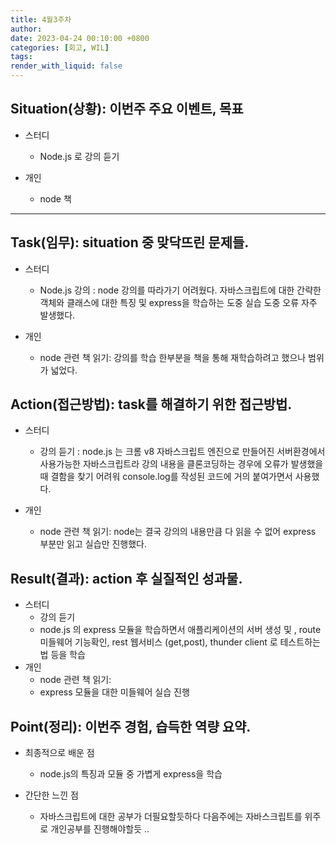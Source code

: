 ```yaml
---
title: 4월3주차
author: 
date: 2023-04-24 00:10:00 +0800
categories: [회고, WIL]
tags: 
render_with_liquid: false
---
```



## Situation(상황): 이번주 주요 이벤트, 목표
- 스터디
  +  Node.js 로 강의 듣기

- 개인
  +  node 책

---
## Task(임무): situation 중 맞닥뜨린 문제들.
- 스터디
  +  Node.js 강의 : node 강의를 따라가기 어려웠다. 자바스크립트에 대한 간략한 객체와 클래스에 대한 특징 및 express을 학습하는 도중 실습 도중 오류 자주 발생했다. 
        

- 개인
  +  node 관련 책 읽기: 강의를 학습 한부분을 책을 통해 재학습하려고 했으나 범위가 넓었다.

## Action(접근방법): task를 해결하기 위한 접근방법.

- 스터디
  +  강의 듣기 : node.js 는 크롬 v8 자바스크립트 엔진으로 만들어진 서버환경에서 사용가능한 자바스크립트라 강의 내용을 클론코딩하는 경우에 오류가 발생했을때 결함을 찾기 어려워 console.log를 작성된 코드에 거의 붙여가면서 사용했다. 
 
- 개인
  +  node 관련 책 읽기: node는 결국 강의의 내용만큼 다 읽을 수 없어 express 부분만 읽고 실습만 진행했다. 

## Result(결과): action 후 실질적인 성과물. 

- 스터디
  +  강의 듣기 
    - node.js 의 express 모듈을 학습하면서 애플리케이션의 서버 생성 및 , route 미들웨어 기능확인, rest 웹서비스 (get,post), thunder client 로 테스트하는 법 등을 학습
- 개인
  +  node 관련 책 읽기: 
    - express 모듈을 대한 미들웨어 실습 진행
## Point(정리): 이번주 경험, 습득한 역량 요약.

- 최종적으로 배운 점
  + node.js의 특징과 모듈 중 가볍게 express을 학습 

- 간단한 느낀 점
  + 자바스크립트에 대한 공부가 더필요할듯하다 다음주에는 자바스크립트를 위주로 개인공부를 진행해야할듯 .. 
